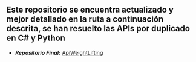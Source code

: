 ## Este repositorio se encuentra actualizado y mejor detallado en la ruta a continuación descrita, se han resuelto las APIs por duplicado en C# y Python
-   ***Repositorio Final:*** [ApiWeightLifting](https://github.com/mejialuismiguel/ApiWeightLifting)
